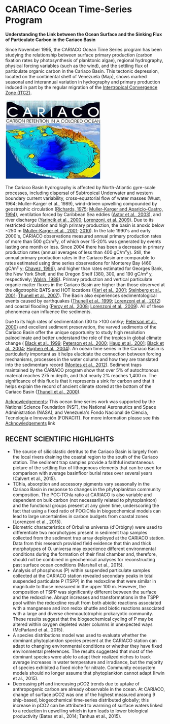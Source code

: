 # CARIACO Ocean Time-Series Program

**Understanding the Link between the Ocean Surface and the Sinking Flux of Particulate Carbon in the Cariaco Basin**

Since November 1995, the CARIACO Ocean Time Series program has been studying the relationship between surface primary production (carbon fixation rates by photosynthesis of planktonic algae), regional hydrography, physical forcing variables (such as the wind), and the settling flux of particulate organic carbon in the Cariaco Basin. This tectonic depression, located on the continental shelf of Venezuela (Map), shows marked seasonal and interannual variation in hydrography and primary production induced in part by the regular migration of the [Intertropical Convergence Zone (ITCZ)](http://en.wikipedia.org/wiki/Intertropical_Convergence_Zone).

![cariaco logo](cariaco_logo.jpg#right)

The Cariaco Basin hydrography is affected by North-Atlantic gyre-scale processes, including dispersal of Subtropical Underwater and western boundary current variability, cross-equatorial flow of water masses (Wust, 1964; Muller-Karger et al., 1989), wind-driven upwelling compounded by geostrophic circulation ([Richards, 1975](http://imars.marine.usf.edu/CAR/index.html#Richards); [Muller-Karger and Aparicio-Castro, 1994](http://imars.marine.usf.edu/CAR/index.html#Muller-Karger-1994)), ventilation forced by Caribbean Sea eddies ([Astor et al., 2003](http://imars.marine.usf.edu/pubs/Astor_et_al_2003.pdf)), and river discharge ([Yarincik et al., 2000](http://imars.marine.usf.edu/CAR/index.html#Yarincik-2000); [Lorenzoni, et al. 2009](http://imars.marine.usf.edu/pubs/Lorenzoni_et_al_2009.pdf)). Due to its restricted circulation and high primary production, the basin is anoxic below ~250 m ([Muller-Karger et al., 2001](http://imars.usf.edu/sites/default/files/project/publications/Muller_Karger_et_al_2001.pdf); [2010](http://imars.marine.usf.edu/publications/cariaco-oceanographic-time-series)). In the late 1990's and early 2000's, CARIACO observations measured annual primary production rates of more than 500 gC/m²y, of which over 15-20% was generated by events lasting one month or less. Since 2004 there has been a decrease in primary production rates (annual averages of less than 400 gC/m²y). Still, the annual primary production rates in the Cariaco Basin are comparable to rates estimated using time series observations for Monterey Bay (460 gC/m² y; [Chavez, 1996](http://imars.marine.usf.edu/CAR/index.html#Chavez)), and higher than rates estimated for Georges Bank, the New York Shelf, and the Oregon Shelf (380, 300, and 190 gC/m² y, respectively; [Walsh, 1988](http://imars.marine.usf.edu/CAR/index.html#Walsh-1988)). Primary production and vertical particulate organic matter fluxes in the Cariaco Basin are higher than those observed at the oligotrophic BATS and HOT locations ([Karl et al., 2001](http://imars.marine.usf.edu/CAR/index.html#Karl-2001); [Steinberg et al., 2001](http://imars.marine.usf.edu/CAR/index.html#Steinberg-2001); [Thunell et al., 2007](http://imars.marine.usf.edu/pubs/Thunell_et_al_2007.pdf)). The Basin also experiences sedimentological events caused by earthquakes ([Thunell et al., 1999](http://imars.marine.usf.edu/pubs/Thunell_et_al_1999.pdf); [Lorenzoni et al., 2012](http://imars.marine.usf.edu/pubs/Lorenzoni_et_al_2012.pdf)) and coastal flooding ([Percy et al., 2008](http://imars.marine.usf.edu/pubs/Percy_et_al_2008.pdf); [Lorenzoni et al., 2009](http://imars.marine.usf.edu/pubs/Lorenzoni_et_al_2009.pdf)). All of these phenomena can influence the sediments.

Due to its high rates of sedimentation (30 to >100 cm/ky; [Peterson et al., 2000](http://imars.marine.usf.edu/CAR/index.html#Peterson-2000)) and excellent sediment preservation, the varved sediments of the Cariaco Basin offer the unique opportunity to study high resolution paleoclimate and better understand the role of the tropics in global climate change ( [Black et al., 1999](http://imars.marine.usf.edu/CAR/index.html#Black); [Peterson et al., 2000](http://imars.marine.usf.edu/CAR/index.html#Peterson-2000); [Haug et al., 2001](http://imars.marine.usf.edu/CAR/index.html#); [Black et al., 2004](http://imars.marine.usf.edu/CAR/index.html#Black-2004); [Hughen et al., 2004](http://imars.marine.usf.edu/CAR/index.html#Hughen-2004)). An ocean time series in the Cariaco Basin is particularly important as it helps elucidate the connection between forcing mechanisms, processes in the water column and how they are translated into the sedimentary record ([Montes et al., 2012](http://imars.marine.usf.edu/pubs/Montes_et_al_2012.pdf)). Sediment traps maintained by the CARIACO program show that over 5% of autochtonous material reaches 275 m depth, and that nearly 2% reaches 1,400 m. The significance of this flux is that it represents a sink for carbon and that it helps explain the record of ancient climate stored at the bottom of the Cariaco Basin ([Thunell et al., 2000](http://imars.marine.usf.edu/pubs/Thunell_et_al_2000.pdf)).

[Acknowledgements](http://imars.marine.usf.edu/CAR/index.html#Acknowledgments): This ocean time series work was supported by the National Science Foundation (NSF), the National Aeronautics and Space Administration (NASA), and Venezuela's Fondo Nacional de Ciencia, Tecnología e Innovación (FONACIT). For more information please see this [Acknowledgements](http://www.imars.usf.edu/CAR/ar.html#Acknowledgments) link

## RECENT SCIENTIFIC HIGHLIGHTS

* The source of siliciclastic detritus to the Cariaco Basin is largely from the local rivers draining the coastal region to the south of the Cariaco station. The sediment trap samples provide a faithful instantaneous picture of the settling flux of lithogenous elements that can be used for comparison with average basinfloor burial rates over several years (Calvert et al., 2015).
* TChla, absorption and accessory pigments vary seasonally in the Cariaco Basin in response to changes in the phytoplankton community composition. The POC:TChla ratio at CARIACO is also variable and dependent on bulk carbon (not necessarily related to phytoplankton) and the functional groups present at any given time, underscoring the fact that using a fixed ratio of POC:Chla in biogeochemical models can lead to large uncertainties in carbon budgets from coastal zones (Lorenzoni et al., 2015).
* Biometric characteristics of Orbulina universa (d'Orbigny) were used to differentiate two morphotypes present in sediment trap samples collected from the sediment trap array deployed at the CARIACO station. Data from this research provided field evidence that thin and thick morphotypes of O. universa may experience different environmental conditions during the formation of their final chamber and, therefore, should not be combined in geochemical analyses for reconstructing past surface ocean conditions (Marshall et al., 2015).
* Analysis of phosphorus (P) within suspended particulate samples collected at the CARIACO station revealed secondary peaks in total suspended particulate P (TSPP) in the redoxcline that were similar in magnitude to those measured in the upper 100 m. However, the composition of TSPP was significantly different between the surface and the redoxcline. Abrupt increases and transformations in the TSPP pool within the redoxcline result from both abiotic reactions associated with a manganese and iron redox shuttle and biotic reactions associated with a large and diverse chemoautotrophic prokaryotic community. These results suggest that the biogeochemical cycling of P may be altered within oxygen depleted water columns in unexpected ways (McParland et al., 2015).
* A species distributions model was used to evaluate whether the dominant phytoplankton species present at the CARIACO station can adapt to changing environmental conditions or whether they have fixed environmental preferences. The results suggested that most of the dominant species were able to adapt their realized niches to track average increases in water temperature and irradiance, but the majority of species exhibited a fixed niche for nitrate. Community ecosystem models should no longer assume that phytoplankton cannot adapt (Irwin et al., 2015).
* Decreasing pH and increasing pCO2 trends due to uptake of anthropogenic carbon are already observable in the ocean. At CARIACO, change of surface pCO2 was one of the highest measured among 9 ship-based, biogeochemical time-series distributed globally; this increase in pCO2 can be attributed to warming of surface waters linked to a reduction in upwelling which in turn leads to lower biological productivity (Bates et al., 2014; Tanhua et al., 2015).
